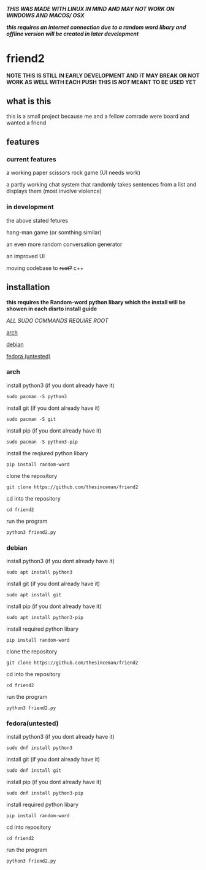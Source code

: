 ***THIS WAS MADE WITH LINUX IN MIND AND MAY NOT WORK ON WINDOWS AND MACOS/ OSX***

***this requires an internet connection due to a random word libary and offline version will be created in later development***
# friend2

**NOTE THIS IS STILL IN EARLY DEVELOPMENT AND IT MAY BREAK OR NOT WORK AS WELL WITH EACH PUSH**
**THIS IS *NOT* MEANT TO BE USED YET**

## what is this
this is a small project because me and a fellow comrade were board and wanted a friend

## features

### **current features**
a working paper scissors rock game (UI needs work)

a partly working chat system that randomly takes sentences from a list and displays them (most involve violence)

### **in development**
the above stated fetures

hang-man game (or somthing similar)

an even more random conversation generator

an improved UI

moving codebase to ~~rust?~~ c++

## installation
**this requires the Random-word python libary which the install will be showen in each disrto install guide**

*ALL SUDO COMMANDS REQUIRE ROOT*

[arch](#arch)

[debian](#debian)

[fedora (untested)](#fedorauntested)
### arch

install python3 (if you dont already have it)
```
sudo pacman -S python3
```
install git (if you dont already have it)
```
sudo pacman -S git
```
install pip (if you dont already have it)
```
sudo pacman -S python3-pip
```
install the reqiured python libary 
```
pip install random-word
```
clone the repository 
```
git clone https://github.com/thesinceman/friend2
```
cd into the repository
```
cd friend2
```
run the program
```
python3 friend2.py
```

### debian

install python3 (if you dont already have it)
```
sudo apt install python3
```
install git (if you dont already have it)
```
sudo apt install git
```
install pip (if you dont already have it)
```
sudo apt install python3-pip
```
install required python libary
```
pip install random-word
```
clone the repository
```
git clone https://github.com/thesinceman/friend2
```
cd into the repository 
```
cd friend2
```
run the program
```
python3 friend2.py
```
### fedora(untested)
install python3 (if you dont already have it)
```
sudo dnf install python3
```
install git (if you dont already have it)
```
sudo dnf install git
```
install pip (if you dont already have it)
```
sudo dnf install python3-pip
```
install required python libary 
```
pip install random-word
```
cd into repository 
```
cd friend2
```
run the program
```
python3 friend2.py
```
